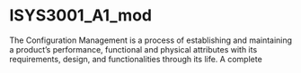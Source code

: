 # ISYS3001_A1_mod
The Configuration Management is a process of establishing and maintaining a product’s performance, functional and physical attributes with its requirements, design, and functionalities through its life. A complete 
